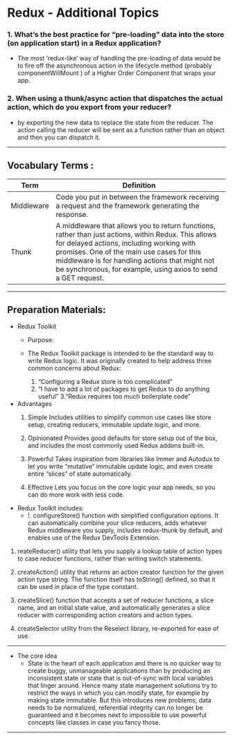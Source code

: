 # Redux - Additional Topics

### 1. What’s the best practice for “pre-loading” data into the store (on application start) in a Redux application?
- The most ‘redux-like’ way of handling the pre-loading of data would be to fire off the asynchronous action in the lifecycle method (probably componentWillMount ) of a Higher Order Component that wraps your app.

### 2. When using a thunk/async action that dispatches the actual action, which do you export from your reducer?
- by exporting the new data to replace the state from the reducer. The action calling the reducer will be sent as a function rather than an object and then you can dispatch it.

*** 
##  Vocabulary Terms :

| Term      | Definition                                                                                                 |
| --------- | ---------------------------------------------------------------------------------------------------------------|
| Middleware|Code you put in between the framework receiving a request and the framework generating the response.|
| Thunk| A middleware that allows you to return functions, rather than just actions, within Redux. This allows for delayed actions, including working with promises. One of the main use cases for this middleware is for handling actions that might not be synchronous, for example, using axios to send a GET request.|
*** 


## Preparation Materials:
- Redux Toolkit
   * Purpose:
   * The Redux Toolkit package is intended to be the standard way to write Redux logic. It was originally created to help address three common concerns about Redux:

     1. “Configuring a Redux store is too complicated”
     2. “I have to add a lot of packages to get Redux to do anything useful”
     3.“Redux requires too much boilerplate code”
- Advantages
    1. Simple Includes utilities to simplify common use cases like store setup, creating reducers, immutable update logic, and more.

   2. Opinionated Provides good defaults for store setup out of the box, and includes the most commonly used Redux addons built-in.
   3. Powerful Takes inspiration from libraries like Immer and Autodux to let you write “mutative” immutable update logic, and even create entire “slices” of state automatically.

    4. Effective Lets you focus on the core logic your app needs, so you can do more work with less code.
- Redux Toolkit includes:
  - !. configureStore() function with simplified configuration options. It can automatically combine your slice reducers, adds whatever Redux middleware you supply, includes redux-thunk by default, and enables use of the Redux DevTools Extension.

1. reateReducer() utility that lets you supply a lookup table of action types to case reducer functions, rather than writing switch statements.

2. createAction() utility that returns an action creator function for the given action type string. The function itself has toString() defined, so that it can be used in place of the type constant.

3. createSlice() function that accepts a set of reducer functions, a slice name, and an initial state value, and automatically generates a slice reducer with corresponding action creators and action types.

4. createSelector utility from the Reselect library, re-exported for ease of use.
***
* The core idea
  - State is the heart of each application and there is no quicker way to create buggy, unmanageable applications than by producing an inconsistent state or state that is out-of-sync with local variables that linger around. Hence many state management solutions try to restrict the ways in which you can modify state, for example by making state immutable. But this introduces new problems; data needs to be normalized, referential integrity can no longer be guaranteed and it becomes next to impossible to use powerful concepts like classes in case you fancy those.
 
 *** 
